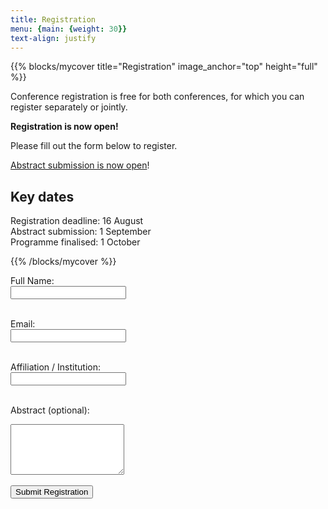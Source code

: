 ```yaml
---
title: Registration
menu: {main: {weight: 30}}
text-align: justify
---
```


{{% blocks/mycover title="Registration" image_anchor="top" height="full" %}}

Conference registration is free for both conferences, for which you can register separately or jointly. 

**Registration is now open!**

Please fill out the form below to register.

[Abstract submission is now open](https://docs.google.com/forms/d/10vYn1n6mdZV8YrNbKGRaHBhDnRGh875Hx9HxU-uepdA/edit?ts=6697805c)!

## Key dates

Registration deadline: 16 August  
Abstract submission: 1 September  
Programme finalised: 1 October

{{% /blocks/mycover %}}

<form action="https://formspree.io/f/mgvkrvol" method="POST">
  <label for="name">Full Name:</label><br>
  <input type="text" id="name" name="name" required><br><br>

  <label for="email">Email:</label><br>
  <input type="email" id="email" name="_replyto" required><br><br>

  <label for="affiliation">Affiliation / Institution:</label><br>
  <input type="text" id="affiliation" name="affiliation" required><br><br>

  <label for="abstract">Abstract (optional):</label><br>
  <textarea id="abstract" name="abstract" rows="5"></textarea><br><br>

  <input type="submit" value="Submit Registration">
</form>
